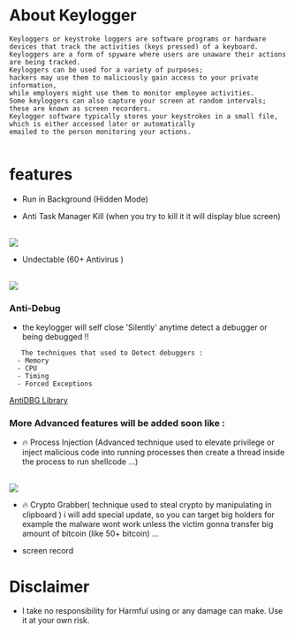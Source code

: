 
# About Keylogger
```
Keyloggers or keystroke loggers are software programs or hardware devices that track the activities (keys pressed) of a keyboard. 
Keyloggers are a form of spyware where users are unaware their actions are being tracked. 
Keyloggers can be used for a variety of purposes;
hackers may use them to maliciously gain access to your private information,
while employers might use them to monitor employee activities.
Some keyloggers can also capture your screen at random intervals; these are known as screen recorders. 
Keylogger software typically stores your keystrokes in a small file, which is either accessed later or automatically 
emailed to the person monitoring your actions.


```
# features
* Run in Background (Hidden Mode)

* Anti Task Manager Kill (when you try to kill it it will display blue screen)
<br>
<img src="https://github.com/walczy/Skinjbir/blob/main/r2.jpg"></img>
<br>

* Undectable  (60+ Antivirus )

<br>
<img src="https://github.com/walczy/Skinjbir/blob/main/r1.JPG"></img>
<br>

### Anti-Debug
* the keylogger will self close 'Silently' anytime detect a debugger or being debugged !!
```  
   The techniques that used to Detect debuggers :
  - Memory
  - CPU
  - Timing
  - Forced Exceptions
  ```
  [AntiDBG Library](https://github.com/HackOvert/AntiDBG)
### More Advanced features will  be added soon like :
* 🔥 Process Injection (Advanced technique used to elevate privilege or inject malicious code into running processes then create a thread inside the process to run shellcode  ...)
<br>
<img src="https://github.com/walczy/Skinjbir/blob/main/pi.gif"></img>
<br>

* 🔥 Crypto Grabber( technique used to steal crypto by manipulating  in clipboard ) i will add special update, so you can target big holders for example the malware wont work unless the victim gonna transfer big amount of bitcoin (like 50+ bitcoin)  ...

* screen record


# Disclaimer
* I take no responsibility for Harmful using or any damage can make. Use it at your own risk.

